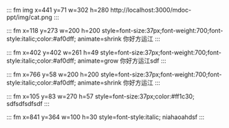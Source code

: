 ::: fm img x=441 y=71 w=302 h=280
http://localhost:3000/mdoc-ppt/img/cat.png
:::

::: fm x=118 y=273 w=200 h=200 style=font-size:37px;font-weight:700;font-style:italic;color:#af0dff; animate=shrink
你好方运江
:::

::: fm x=402 y=402 w=261 h=49 style=font-size:37px;font-weight:700;font-style:italic;color:#af0dff; animate=grow
你好方运江sdf
:::

::: fm x=766 y=58 w=200 h=200 style=font-size:37px;font-weight:700;font-style:italic;color:#af0dff; animate=shrink
你好方运江
:::

::: fm x=105 y=83 w=270 h=57 style=font-size:37px;color:#ff1c30;
sdfsdfsdfsdf
:::

::: fm x=841 y=364 w=100 h=30 style=font-style:italic;
niahaoahdsf
:::
